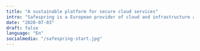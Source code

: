 ```yaml
---
title: "A sustainable platform for secure cloud services"
intro: "Safespring is a European provider of cloud and infrastructure as a service. Our platform is based on Open Source and applies open standards. Experience the benefits of the cloud, where you retain control and digital sovereignty."
date: "2020-07-03"
draft: false
language: "En"
socialmedia: "/safespring-start.jpg"
---
```

